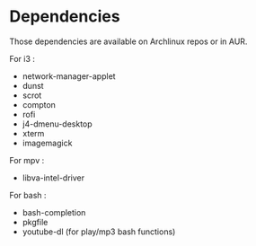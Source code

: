 Dependencies
============

Those dependencies are available on Archlinux repos or in AUR.

For i3 :

* network-manager-applet
* dunst
* scrot
* compton
* rofi
* j4-dmenu-desktop
* xterm
* imagemagick

For mpv :

* libva-intel-driver

For bash :

* bash-completion
* pkgfile
* youtube-dl (for play/mp3 bash functions)